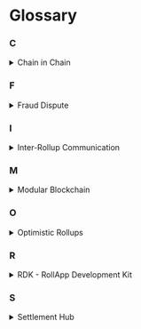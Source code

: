 # Glossary

### C

<details>
    <summary>Chain in Chain</summary>
    dYmension introduces a novel dispute mechanism which implements a simulated chain environment embedded within the settlement chain, referred to as ‘Chain in Chain’ (CIC). CIC emulates the exact context in which a transaction is executed, resulting in a deterministic output. Thus, CIC is capable of resolving disputes in various execution environments, expanding the capabilities and flexibility of the rollup execution spectrum.
</details>

### F

<details>
    <summary>Fraud Dispute</summary>
</details>

### I

<details>
    <summary>Inter-Rollup Communication</summary>
    IRC is an IBC based protocol which provides safe message transferring between dYmension RollApps. IRC leverages the common communication ground of all dYmension RollApps, the dYmension settlement hub.
</details>

### M

<details>
    <summary>Modular Blockchain</summary>
</details>

### O

<details>
    <summary>Optimistic Rollups</summary>
</details>

### R

<details>
    <summary>RDK - RollApp Development Kit</summary>
    dYmension’s rollup factory takes its inspiration from the Cosmos ecosystem which introduced the successful Cosmos SDK. A RollApp instance on dYmension is an application-specific rollup (which we refer to as RollApp), built by using the dYmension RollApp Development Kit, termed RDK. The development kit is a pre-packaged set of generic modules which enable compatible Cosmos SDK functionality, such as creating accounts and token management. The RDK  
    simplifies the process of deploying rollups on top of dYmension’s settlement layer.
</details>

### S

<details>
    <summary>Settlement Hub</summary>
    dYmension settlement hub is a Cosmos SDK Proof-of-Stake chain, that utilizes the Tendermint Core state replication model for networking and consensus. Contrary to a monolithic blockchain, dYmension’s settlement layer is specifically designed to provide a specialized service optimized for rollups. As such rollup servicing logic is embedded in the settlement layer, an attribute known as ‘enshrined rollups’, increasing seamless cooperation between RollApps and the settlement hub.
</details>
